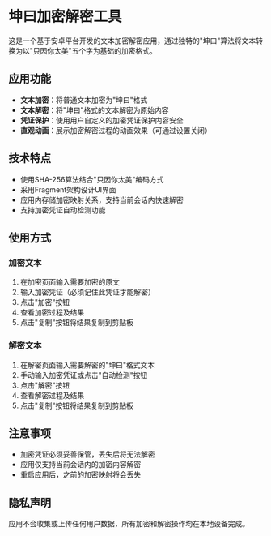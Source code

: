 # 坤曰加密解密工具

这是一个基于安卓平台开发的文本加密解密应用，通过独特的"坤曰"算法将文本转换为以"只因你太美"五个字为基础的加密格式。

## 应用功能

- **文本加密**：将普通文本加密为"坤曰"格式
- **文本解密**：将"坤曰"格式的文本解密为原始内容
- **凭证保护**：使用用户自定义的加密凭证保护内容安全
- **直观动画**：展示加密解密过程的动画效果（可通过设置关闭）

## 技术特点

- 使用SHA-256算法结合"只因你太美"编码方式
- 采用Fragment架构设计UI界面
- 应用内存储加密映射关系，支持当前会话内快速解密
- 支持加密凭证自动检测功能

## 使用方式

### 加密文本

1. 在加密页面输入需要加密的原文
2. 输入加密凭证（必须记住此凭证才能解密）
3. 点击"加密"按钮
4. 查看加密过程及结果
5. 点击"复制"按钮将结果复制到剪贴板

### 解密文本

1. 在解密页面输入需要解密的"坤曰"格式文本
2. 手动输入加密凭证或点击"自动检测"按钮
3. 点击"解密"按钮
4. 查看解密过程及结果
5. 点击"复制"按钮将结果复制到剪贴板

## 注意事项

- 加密凭证必须妥善保管，丢失后将无法解密
- 应用仅支持当前会话内的加密内容解密
- 重启应用后，之前的加密映射将会丢失

## 隐私声明

应用不会收集或上传任何用户数据，所有加密和解密操作均在本地设备完成。 